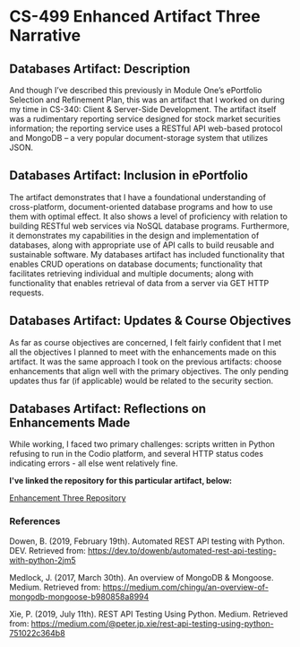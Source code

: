 # CS-499 Enhanced Artifact Three Narrative

## Databases Artifact: Description
And though I’ve described this previously in Module One’s ePortfolio Selection and Refinement Plan, this was an artifact that I worked on during my time in CS-340: Client & Server-Side Development. The artifact itself was a rudimentary reporting service designed for stock market securities information; the reporting service uses a RESTful API web-based protocol and MongoDB – a very popular document-storage system that utilizes JSON.

## Databases Artifact: Inclusion in ePortfolio
The artifact demonstrates that I have a foundational understanding of cross-platform, document-oriented database programs and how to use them with optimal effect. It also shows a level of proficiency with relation to building RESTful web services via NoSQL database programs. Furthermore, it demonstrates my capabilities in the design and implementation of databases, along with appropriate use of API calls to build reusable and sustainable software.  My databases artifact has included functionality that enables CRUD operations on database documents; functionality that facilitates retrieving individual and multiple documents; along with functionality that enables retrieval of data from a server via GET HTTP requests.

## Databases Artifact: Updates & Course Objectives
As far as course objectives are concerned, I felt fairly confident that I met all the objectives I planned to meet with the enhancements made on this artifact. It was the same approach I took on the previous artifacts: choose enhancements that align well with the primary objectives. The only pending updates thus far (if applicable) would be related to the security section.  

## Databases Artifact: Reflections on Enhancements Made
While working, I faced two primary challenges: scripts written in Python refusing to run in the Codio platform, and several HTTP status codes indicating errors - all else went relatively fine.

**I've linked the repository for this particular artifact, below:**

[Enhancement Three Repository](https://github.com/LHSYH/CS-499DataStructures)

### References
Dowen, B. (2019, February 19th). Automated REST API testing with Python. DEV. Retrieved from: https://dev.to/dowenb/automated-rest-api-testing-with-python-2jm5

Medlock, J. (2017, March 30th). An overview of MongoDB & Mongoose. Medium. Retrieved from: https://medium.com/chingu/an-overview-of-mongodb-mongoose-b980858a8994

Xie, P. (2019, July 11th). REST API Testing Using Python. Medium. Retrieved from: https://medium.com/@peter.jp.xie/rest-api-testing-using-python-751022c364b8



